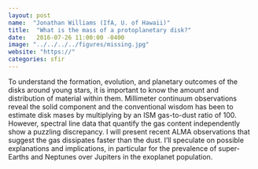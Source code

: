 ```yaml
---
layout: post
name:  "Jonathan Williams (IfA, U. of Hawaii)"
title:  "What is the mass of a protoplanetary disk?"
date:   2016-07-26 11:00:00 -0400
image: "../../../../figures/missing.jpg"
website: "https://"
categories: sfir
---
```


To understand the formation, evolution, and planetary outcomes of the 
disks around young stars, it is important to know the amount and 
distribution of material within them. Millimeter continuum observations 
reveal the solid component and the conventional wisdom has been to 
estimate disk mases by multiplying by an ISM gas-to-dust ratio of 100. 
However, spectral line data that quantify the gas content independently 
show a puzzling discrepancy. I will present recent ALMA observations 
that suggest the gas dissipates faster than the dust. I’ll speculate on 
possible explanations and implications, in particular for the 
prevalence of super-Earths and Neptunes over Jupiters in the exoplanet 
population.
